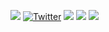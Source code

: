 <a href="#"><img src="https://user-images.githubusercontent.com/32041993/215249744-41454ad2-e8fc-47c0-b21b-9454f6405cf5.png" /></a>
[![Twitter](https://img.shields.io/twitter/url/https/twitter.com/suziebytes.svg?style=social&label=Follow%20%40suziebytes)](https://twitter.com/suziebytes)
![](https://komarev.com/ghpvc/?username=suziebytes)
<a href="#"><img src="https://user-images.githubusercontent.com/32041993/215250163-c60eb488-f54b-44a3-888f-93986033d199.png" /></a>
<a href="https://apps.apple.com/us/app/easy-to-learn-baby-flash-cards/id1665406903"><img src="https://user-images.githubusercontent.com/32041993/215249778-a973adb4-621a-4af4-8ec4-adde61cf75ea.png" /></a>
